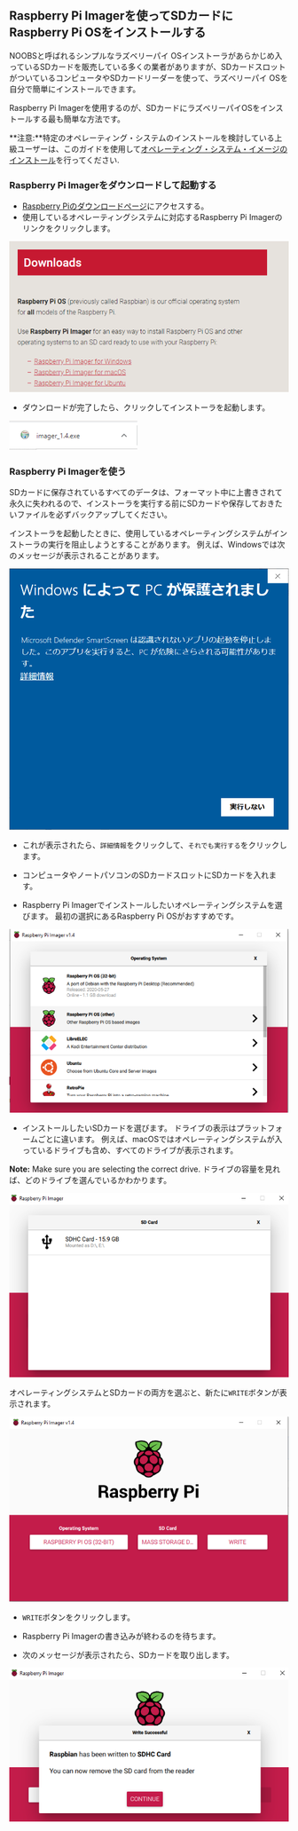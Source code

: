 ## Raspberry Pi Imagerを使ってSDカードにRaspberry Pi OSをインストールする

NOOBSと呼ばれるシンプルなラズベリーパイ OSインストーラがあらかじめ入っているSDカードを販売している多くの業者がありますが、SDカードスロットがついているコンピュータやSDカードリーダーを使って、ラズベリーパイ OSを自分で簡単にインストールできます。

Raspberry Pi Imagerを使用するのが、SDカードにラズベリーパイOSをインストールする最も簡単な方法です。

**注意:**特定のオペレーティング・システムのインストールを検討している上級ユーザーは、このガイドを使用して[オペレーティング・システム・イメージのインストール](https://www.raspberrypi.org/documentation/installation/installing-images/README.md)を行ってください.

### Raspberry Pi Imagerをダウンロードして起動する

+ [Raspberry Piのダウンロードページ](https://www.raspberrypi.org/downloads)にアクセスする。
+ 使用しているオペレーティングシステムに対応するRaspberry Pi Imagerのリンクをクリックします。

![ダウンロードページ](images/newInstaller_downloadsPage.png)

+ ダウンロードが完了したら、クリックしてインストーラを起動します。

![インストーラを起動](images/newInstaller_launchInstaller.png)

### Raspberry Pi Imagerを使う

SDカードに保存されているすべてのデータは、フォーマット中に上書きされて永久に失われるので、インストーラを実行する前にSDカードや保存しておきたいファイルを必ずバックアップしてください。

インストーラを起動したときに、使用しているオペレーティングシステムがインストーラの実行を阻止しようとすることがあります。 例えば、Windowsでは次のメッセージが表示されることがあります。

![Windowsの警告](images/newInstaller_windowsWarning.png)

+ これが表示されたら、`詳細情報`をクリックして、`それでも実行する`をクリックします。

+ コンピュータやノートパソコンのSDカードスロットにSDカードを入れます。

+ Raspberry Pi Imagerでインストールしたいオペレーティングシステムを選びます。 最初の選択にあるRaspberry Pi OSがおすすめです。

![Windows版Raspberry Pi Imager](images/newInstaller_selectOS.png)

+ インストールしたいSDカードを選びます。 ドライブの表示はプラットフォームごとに違います。 例えば、macOSではオペレーティングシステムが入っているドライブも含め、すべてのドライブが表示されます。

**Note:** Make sure you are selecting the correct drive. ドライブの容量を見れば、どのドライブを選んでいるかわかります。

![Windows版Raspberry Pi Imager](images/newInstaller_select-SDCard.png)

オペレーティングシステムとSDカードの両方を選ぶと、新たに`WRITE`ボタンが表示されます。

![Windows版Raspberry Pi Imager](images/newInstaller_osAndCardSelected.png)

+ `WRITE`ボタンをクリックします。

+ Raspberry Pi Imagerの書き込みが終わるのを待ちます。

+ 次のメッセージが表示されたら、SDカードを取り出します。

![書き込み成功メッセージ](images/newInstaller_writeSuccessful.png)
